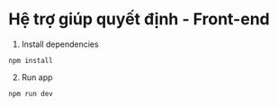 # Hệ trợ giúp quyết định - Front-end
1. Install dependencies
```
npm install
```
2. Run app
```
npm run dev
```